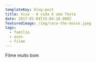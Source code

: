 ```yaml
---
templateKey: blog-post
title: Viva - A vida é uma festa
date: 2017-01-04T15:04:10.000Z
featuredimage: /img/coco-the-movie.jpeg
tags:
  - família
  - avós
  - filme
---
```

Filme muito bom

